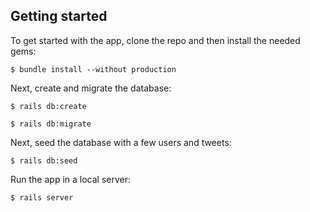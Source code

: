 ## Getting started

To get started with the app, clone the repo and then install the needed gems:

```
$ bundle install --without production
```

Next, create and migrate the database:

```
$ rails db:create
```

```
$ rails db:migrate
```

Next, seed the database with a few users and tweets:

```
$ rails db:seed
```

Run the app in a local server:

```
$ rails server
```